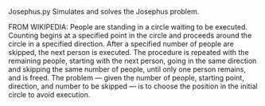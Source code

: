 Josephus.py
Simulates and solves the Josephus problem.

FROM WIKIPEDIA:
People are standing in a circle waiting to be executed. Counting begins at a specified point in the circle and proceeds around the circle in a specified direction. After a specified number of people are skipped, the next person is executed. The procedure is repeated with the remaining people, starting with the next person, going in the same direction and skipping the same number of people, until only one person remains, and is freed.
The problem — given the number of people, starting point, direction, and number to be skipped — is to choose the position in the initial circle to avoid execution.
